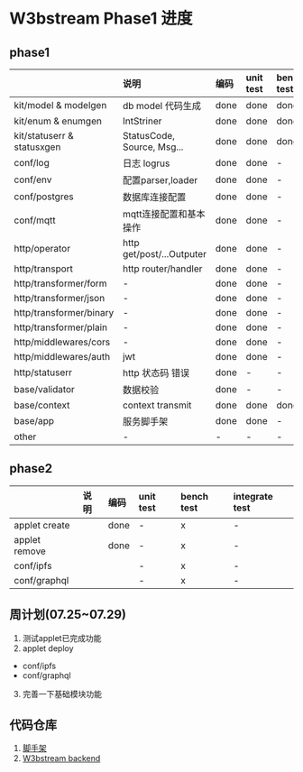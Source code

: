 # W3bstream Phase1 进度

## phase1

|                              | 说明                       | 编码 | unit test | bench test | integrate test |
| :---                         | :---                       | :--- | :---      | :----      | :---           |
| kit/model & modelgen         | db model 代码生成          | done | done      | done       | done           |
| kit/enum & enumgen           | IntStriner                 | done | done      | done       | done           |
| kit/statuserr & statusxgen   | StatusCode, Source, Msg... | done | done      | done       | done           |
| conf/log                     | 日志 logrus                | done | done      | -          | done           |
| conf/env                     | 配置parser,loader          | done | done      | -          | done           |
| conf/postgres                | 数据库连接配置             | done | done      | -          | done           |
| conf/mqtt                    | mqtt连接配置和基本操作     | done | done      | -          | done           |
| http/operator                | http get/post/...Outputer  | done | done      | -          | -              |
| http/transport               | http router/handler        | done | done      | -          | -              |
| http/transformer/form        | -                          | done | done      | -          | -              |
| http/transformer/json        | -                          | done | done      | -          | -              |
| http/transformer/binary      | -                          | done | done      | -          | -              |
| http/transformer/plain       | -                          | done | done      | -          | -              |
| http/middlewares/cors        | -                          | done | done      | -          | -              |
| http/middlewares/auth        | jwt                        | done | done      | -          | -              |
| http/statuserr               | http 状态码 错误           | done | -         | -          | -              |
| base/validator               | 数据校验                   | done | -         | -          | -              |
| base/context                 | context transmit           | done | done      | done       | done           |
| base/app                     | 服务脚手架                 | done | done      | -          | done           |
| other                        | -                          | -    | -         | -          | -              |

## phase2

|               | 说明  | 编码 | unit test | bench test | integrate test |
| :---          | :---  | :--- | :---      | :----      | :---           |
| applet create |       | done | -         | x          | -              |
| applet remove |       | done | -         | x          | -              |
| conf/ipfs     |       |      | -         | x          | -              |
| conf/graphql  |       |      | -         | x          | -              |

## 周计划(07.25~07.29)

1. 测试applet已完成功能
2. applet deploy

* conf/ipfs
* conf/graphql

3. 完善一下基础模块功能

## 代码仓库

1. [脚手架](https://github.com/saitofun/qkit)
2. [W3bstream backend](https://github.com/iotexproject/w3bstream)
